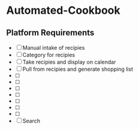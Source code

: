 # Automated-Cookbook

## Platform Requirements
- [ ] Manual intake of recipies
- [ ] Category for recipies
- [ ] Take recipies and display on calendar
- [ ] Pull from recipies and generate shopping list
- [ ]
- [ ]
- [ ]
- [ ]
- [ ]
- [ ]
- [ ]
- [ ] Search
